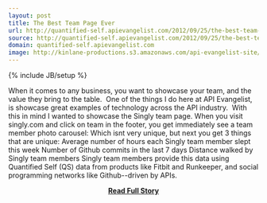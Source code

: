 ```yaml
---
layout: post
title: The Best Team Page Ever
url: http://quantified-self.apievangelist.com/2012/09/25/the-best-team-page-ever/
source: http://quantified-self.apievangelist.com/2012/09/25/the-best-team-page-ever/
domain: quantified-self.apievangelist.com
image: http://kinlane-productions.s3.amazonaws.com/api-evangelist-site/blog/singly-logo_300.png
---
```

{% include JB/setup %}<p>When it comes to any business, you want to showcase your team, and the value they bring to the table.  One of the things I do here at API Evangelist, is showcase great examples of technology across the API industry.  With this in mind I wanted to showcase the Singly team page. When you visit singly.com and click on team in the footer, you get immediately see a team member photo carousel: Which isnt very unique, but next you get 3 things that are unique: Average number of hours each Singly team member slept this week Number of Github commits in the last 7 days Distance walked by Singly team members Singly team members provide this data using Quantified Self (QS) data from products like Fitbit and Runkeeper, and social programming networks like Github--driven by APIs.</p>
<center><p><a href="http://quantified-self.apievangelist.com/2012/09/25/the-best-team-page-ever/" style='padding:25px; font-sze:18px; font-weight: bold;'>Read Full Story</a></p></center>
